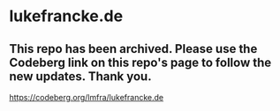 # lukefrancke.de
## This repo has been archived. Please use the Codeberg link on this repo's page to follow the new updates. Thank you.
https://codeberg.org/lmfra/lukefrancke.de
